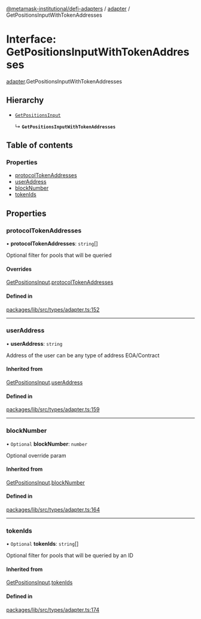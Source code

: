 [@metamask-institutional/defi-adapters](../README.md) / [adapter](../modules/adapter.md) / GetPositionsInputWithTokenAddresses

# Interface: GetPositionsInputWithTokenAddresses

[adapter](../modules/adapter.md).GetPositionsInputWithTokenAddresses

## Hierarchy

- [`GetPositionsInput`](adapter.GetPositionsInput.md)

  ↳ **`GetPositionsInputWithTokenAddresses`**

## Table of contents

### Properties

- [protocolTokenAddresses](adapter.GetPositionsInputWithTokenAddresses.md#protocoltokenaddresses)
- [userAddress](adapter.GetPositionsInputWithTokenAddresses.md#useraddress)
- [blockNumber](adapter.GetPositionsInputWithTokenAddresses.md#blocknumber)
- [tokenIds](adapter.GetPositionsInputWithTokenAddresses.md#tokenids)

## Properties

### protocolTokenAddresses

• **protocolTokenAddresses**: `string`[]

Optional filter for pools that will be queried

#### Overrides

[GetPositionsInput](adapter.GetPositionsInput.md).[protocolTokenAddresses](adapter.GetPositionsInput.md#protocoltokenaddresses)

#### Defined in

[packages/lib/src/types/adapter.ts:152](https://github.com/consensys-vertical-apps/mmi-defi-adapters/blob/main/packages/lib/src/types/adapter.ts#L152)

___

### userAddress

• **userAddress**: `string`

Address of the user can be any type of address EOA/Contract

#### Inherited from

[GetPositionsInput](adapter.GetPositionsInput.md).[userAddress](adapter.GetPositionsInput.md#useraddress)

#### Defined in

[packages/lib/src/types/adapter.ts:159](https://github.com/consensys-vertical-apps/mmi-defi-adapters/blob/main/packages/lib/src/types/adapter.ts#L159)

___

### blockNumber

• `Optional` **blockNumber**: `number`

Optional override param

#### Inherited from

[GetPositionsInput](adapter.GetPositionsInput.md).[blockNumber](adapter.GetPositionsInput.md#blocknumber)

#### Defined in

[packages/lib/src/types/adapter.ts:164](https://github.com/consensys-vertical-apps/mmi-defi-adapters/blob/main/packages/lib/src/types/adapter.ts#L164)

___

### tokenIds

• `Optional` **tokenIds**: `string`[]

Optional filter for pools that will be queried by an ID

#### Inherited from

[GetPositionsInput](adapter.GetPositionsInput.md).[tokenIds](adapter.GetPositionsInput.md#tokenids)

#### Defined in

[packages/lib/src/types/adapter.ts:174](https://github.com/consensys-vertical-apps/mmi-defi-adapters/blob/main/packages/lib/src/types/adapter.ts#L174)
